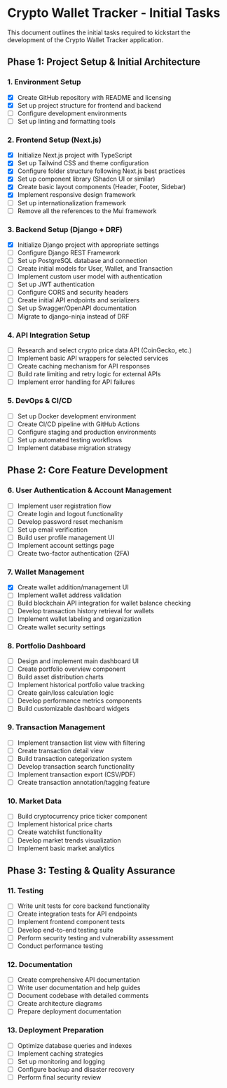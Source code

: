 # Crypto Wallet Tracker - Initial Tasks

This document outlines the initial tasks required to kickstart the development of the Crypto Wallet Tracker application.

## Phase 1: Project Setup & Initial Architecture

### 1. Environment Setup
- [x] Create GitHub repository with README and licensing
- [x] Set up project structure for frontend and backend
- [ ] Configure development environments
- [ ] Set up linting and formatting tools

### 2. Frontend Setup (Next.js)
- [x] Initialize Next.js project with TypeScript
- [x] Set up Tailwind CSS and theme configuration
- [x] Configure folder structure following Next.js best practices
- [x] Set up component library (Shadcn UI or similar)
- [x] Create basic layout components (Header, Footer, Sidebar)
- [x] Implement responsive design framework
- [ ] Set up internationalization framework
- [ ] Remove all the references to the Mui framework

### 3. Backend Setup (Django + DRF)
- [x] Initialize Django project with appropriate settings
- [ ] Configure Django REST Framework
- [ ] Set up PostgreSQL database and connection
- [ ] Create initial models for User, Wallet, and Transaction
- [ ] Implement custom user model with authentication
- [ ] Set up JWT authentication
- [ ] Configure CORS and security headers
- [ ] Create initial API endpoints and serializers
- [ ] Set up Swagger/OpenAPI documentation
- [ ] Migrate to django-ninja instead of DRF

### 4. API Integration Setup
- [ ] Research and select crypto price data API (CoinGecko, etc.)
- [ ] Implement basic API wrappers for selected services
- [ ] Create caching mechanism for API responses
- [ ] Build rate limiting and retry logic for external APIs
- [ ] Implement error handling for API failures

### 5. DevOps & CI/CD
- [ ] Set up Docker development environment
- [ ] Create CI/CD pipeline with GitHub Actions
- [ ] Configure staging and production environments
- [ ] Set up automated testing workflows
- [ ] Implement database migration strategy

## Phase 2: Core Feature Development

### 6. User Authentication & Account Management
- [ ] Implement user registration flow
- [ ] Create login and logout functionality
- [ ] Develop password reset mechanism
- [ ] Set up email verification
- [ ] Build user profile management UI
- [ ] Implement account settings page
- [ ] Create two-factor authentication (2FA)

### 7. Wallet Management
- [x] Create wallet addition/management UI
- [ ] Implement wallet address validation
- [ ] Build blockchain API integration for wallet balance checking
- [ ] Develop transaction history retrieval for wallets
- [ ] Implement wallet labeling and organization
- [ ] Create wallet security settings

### 8. Portfolio Dashboard
- [ ] Design and implement main dashboard UI
- [ ] Create portfolio overview component
- [ ] Build asset distribution charts
- [ ] Implement historical portfolio value tracking
- [ ] Create gain/loss calculation logic
- [ ] Develop performance metrics components
- [ ] Build customizable dashboard widgets

### 9. Transaction Management
- [ ] Implement transaction list view with filtering
- [ ] Create transaction detail view
- [ ] Build transaction categorization system
- [ ] Develop transaction search functionality
- [ ] Implement transaction export (CSV/PDF)
- [ ] Create transaction annotation/tagging feature

### 10. Market Data
- [ ] Build cryptocurrency price ticker component
- [ ] Implement historical price charts
- [ ] Create watchlist functionality
- [ ] Develop market trends visualization
- [ ] Implement basic market analytics

## Phase 3: Testing & Quality Assurance

### 11. Testing
- [ ] Write unit tests for core backend functionality
- [ ] Create integration tests for API endpoints
- [ ] Implement frontend component tests
- [ ] Develop end-to-end testing suite
- [ ] Perform security testing and vulnerability assessment
- [ ] Conduct performance testing

### 12. Documentation
- [ ] Create comprehensive API documentation
- [ ] Write user documentation and help guides
- [ ] Document codebase with detailed comments
- [ ] Create architecture diagrams
- [ ] Prepare deployment documentation

### 13. Deployment Preparation
- [ ] Optimize database queries and indexes
- [ ] Implement caching strategies
- [ ] Set up monitoring and logging
- [ ] Configure backup and disaster recovery
- [ ] Perform final security review